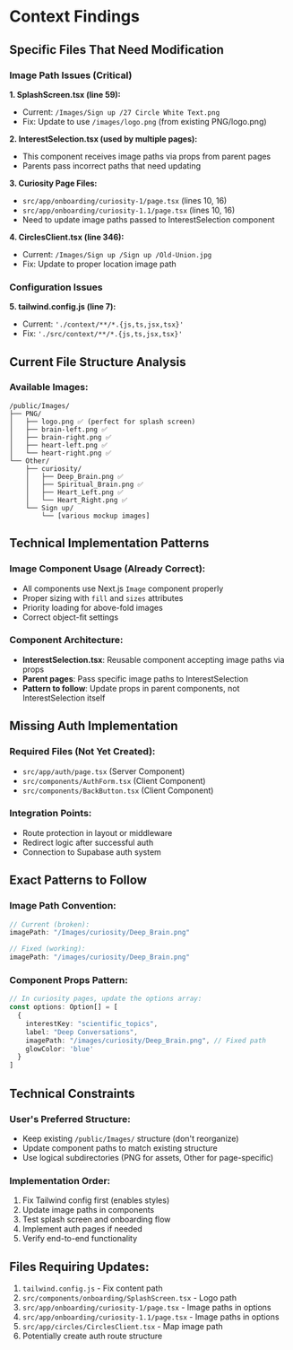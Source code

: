 # Context Findings

## Specific Files That Need Modification

### Image Path Issues (Critical)

**1. SplashScreen.tsx (line 59):**
- Current: `/Images/Sign up /27 Circle White Text.png`
- Fix: Update to use `/images/logo.png` (from existing PNG/logo.png)

**2. InterestSelection.tsx (used by multiple pages):**
- This component receives image paths via props from parent pages
- Parents pass incorrect paths that need updating

**3. Curiosity Page Files:**
- `src/app/onboarding/curiosity-1/page.tsx` (lines 10, 16)
- `src/app/onboarding/curiosity-1.1/page.tsx` (lines 10, 16)
- Need to update image paths passed to InterestSelection component

**4. CirclesClient.tsx (line 346):**
- Current: `/Images/Sign up /Sign up /Old-Union.jpg`
- Fix: Update to proper location image path

### Configuration Issues

**5. tailwind.config.js (line 7):**
- Current: `'./context/**/*.{js,ts,jsx,tsx}'`
- Fix: `'./src/context/**/*.{js,ts,jsx,tsx}'`

## Current File Structure Analysis

### Available Images:
```
/public/Images/
├── PNG/
│   ├── logo.png ✅ (perfect for splash screen)
│   ├── brain-left.png ✅
│   ├── brain-right.png ✅
│   ├── heart-left.png ✅
│   └── heart-right.png ✅
└── Other/
    ├── curiosity/
    │   ├── Deep_Brain.png ✅
    │   ├── Spiritual_Brain.png ✅
    │   ├── Heart_Left.png ✅
    │   └── Heart_Right.png ✅
    └── Sign up/
        └── [various mockup images]
```

## Technical Implementation Patterns

### Image Component Usage (Already Correct):
- All components use Next.js `Image` component properly
- Proper sizing with `fill` and `sizes` attributes
- Priority loading for above-fold images
- Correct object-fit settings

### Component Architecture:
- **InterestSelection.tsx**: Reusable component accepting image paths via props
- **Parent pages**: Pass specific image paths to InterestSelection
- **Pattern to follow**: Update props in parent components, not InterestSelection itself

## Missing Auth Implementation

### Required Files (Not Yet Created):
- `src/app/auth/page.tsx` (Server Component)
- `src/components/AuthForm.tsx` (Client Component)
- `src/components/BackButton.tsx` (Client Component)

### Integration Points:
- Route protection in layout or middleware
- Redirect logic after successful auth
- Connection to Supabase auth system

## Exact Patterns to Follow

### Image Path Convention:
```typescript
// Current (broken):
imagePath: "/Images/curiosity/Deep_Brain.png"

// Fixed (working):
imagePath: "/images/curiosity/Deep_Brain.png"
```

### Component Props Pattern:
```typescript
// In curiosity pages, update the options array:
const options: Option[] = [
  {
    interestKey: "scientific_topics",
    label: "Deep Conversations", 
    imagePath: "/images/curiosity/Deep_Brain.png", // Fixed path
    glowColor: 'blue'
  }
]
```

## Technical Constraints

### User's Preferred Structure:
- Keep existing `/public/Images/` structure (don't reorganize)
- Update component paths to match existing structure
- Use logical subdirectories (PNG for assets, Other for page-specific)

### Implementation Order:
1. Fix Tailwind config first (enables styles)
2. Update image paths in components
3. Test splash screen and onboarding flow
4. Implement auth pages if needed
5. Verify end-to-end functionality

## Files Requiring Updates:

1. `tailwind.config.js` - Fix content path
2. `src/components/onboarding/SplashScreen.tsx` - Logo path
3. `src/app/onboarding/curiosity-1/page.tsx` - Image paths in options
4. `src/app/onboarding/curiosity-1.1/page.tsx` - Image paths in options
5. `src/app/circles/CirclesClient.tsx` - Map image path
6. Potentially create auth route structure